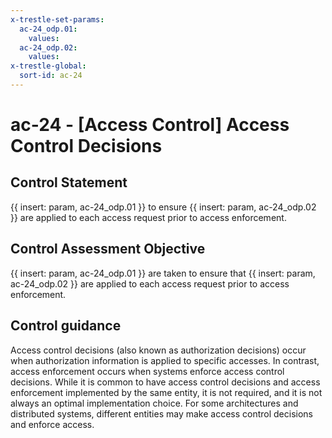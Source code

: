 ```yaml
---
x-trestle-set-params:
  ac-24_odp.01:
    values:
  ac-24_odp.02:
    values:
x-trestle-global:
  sort-id: ac-24
---
```


# ac-24 - \[Access Control\] Access Control Decisions

## Control Statement

 {{ insert: param, ac-24_odp.01 }} to ensure {{ insert: param, ac-24_odp.02 }} are applied to each access request prior to access enforcement.

## Control Assessment Objective

 {{ insert: param, ac-24_odp.01 }} are taken to ensure that {{ insert: param, ac-24_odp.02 }} are applied to each access request prior to access enforcement.

## Control guidance

Access control decisions (also known as authorization decisions) occur when authorization information is applied to specific accesses. In contrast, access enforcement occurs when systems enforce access control decisions. While it is common to have access control decisions and access enforcement implemented by the same entity, it is not required, and it is not always an optimal implementation choice. For some architectures and distributed systems, different entities may make access control decisions and enforce access.

